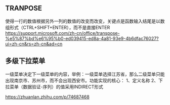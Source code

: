 
## TRANPOSE
使得一行的数值根据另外一列的数值的改变而改变，关键点是函数输入结尾是以数组形式（CTRL+SHIFT+ENTER），而不是直接ENTER
https://support.microsoft.com/zh-cn/office/transpose-%e5%87%bd%e6%95%b0-ed039415-ed8a-4a81-93e9-4b6dfac76027?ui=zh-cn&rs=zh-cn&ad=cn

## 多级下拉菜单
一级菜单决定下一级菜单的内容，举例：一级菜单选择江苏省，那么二级菜单只能出现南京市、苏州市，而不会出现西安市。功能实现的核心：
1、定义名称
2、下拉菜单（数据验证-序列）的值采用INDIRECT形式

https://zhuanlan.zhihu.com/p/74687468
